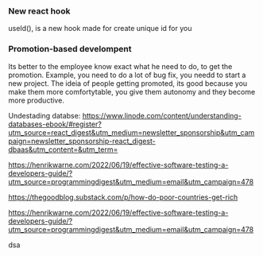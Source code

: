 ### New react hook

useId(), is a new hook made for create unique id for you

### Promotion-based develompent

Its better to the employee know exact what he need to do, to get the promotion. Example, you need to do a lot of bug fix, you needd to start a new project. The ideia of people getting promoted, its good because you make them more comfortytable, you give them autonomy and they become more productive.

Undestading databse:
https://www.linode.com/content/understanding-databases-ebook/#register?utm_source=react_digest&utm_medium=newsletter_sponsorship&utm_campaign=newsletter_sponsorship-react_digest-dbaas&utm_content=&utm_term=

https://henrikwarne.com/2022/06/19/effective-software-testing-a-developers-guide/?utm_source=programmingdigest&utm_medium=email&utm_campaign=478

https://thegoodblog.substack.com/p/how-do-poor-countries-get-rich

https://henrikwarne.com/2022/06/19/effective-software-testing-a-developers-guide/?utm_source=programmingdigest&utm_medium=email&utm_campaign=478

dsa
